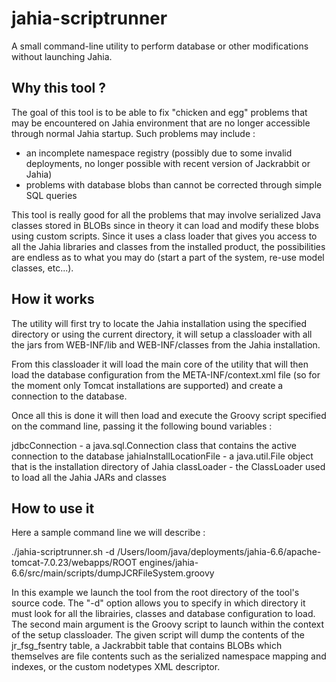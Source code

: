 jahia-scriptrunner
==================

A small command-line utility to perform database or other modifications without launching Jahia.

Why this tool ?
---------------

The goal of this tool is to be able to fix "chicken and egg" problems that may be encountered on
Jahia environment that are no longer accessible through normal Jahia startup. Such problems may
include :
- an incomplete namespace registry (possibly due to some invalid deployments, no longer possible
with recent version of Jackrabbit or Jahia)
- problems with database blobs than cannot be corrected through simple SQL queries

This tool is really good for all the problems that may involve serialized Java classes stored in
BLOBs since in theory it can load and modify these blobs using custom scripts. Since it uses a
class loader that gives you access to all the Jahia libraries and classes from the installed
product, the possibilities are endless as to what you may do (start a part of the system, re-use
model classes, etc...).

How it works
------------

The utility will first try to locate the Jahia installation using the specified directory or using
the current directory, it will setup a classloader with all the jars from WEB-INF/lib and WEB-INF/classes
from the Jahia installation.

From this classloader it will load the main core of the utility that will then load the database
configuration from the META-INF/context.xml file (so for the moment only Tomcat installations are
supported) and create a connection to the database.

Once all this is done it will then load and execute the Groovy script specified on the command line,
passing it the following bound variables :

jdbcConnection - a java.sql.Connection class that contains the active connection to the database
jahiaInstallLocationFile - a java.util.File object that is the installation directory of Jahia
classLoader - the ClassLoader used to load all the Jahia JARs and classes

How to use it
-------------

Here a sample command line we will describe :

./jahia-scriptrunner.sh -d /Users/loom/java/deployments/jahia-6.6/apache-tomcat-7.0.23/webapps/ROOT engines/jahia-6.6/src/main/scripts/dumpJCRFileSystem.groovy

In this example we launch the tool from the root directory of the tool's source code. The "-d"
 option allows you to specify in which directory it must look for all the librairies, classes and
 database configuration to load. The second main argument is the Groovy script to launch within the
 context of the setup classloader. The given script will dump the contents of the jr_fsg_fsentry table,
 a Jackrabbit table that contains BLOBs which themselves are file contents such as the serialized
 namespace mapping and indexes, or the custom nodetypes XML descriptor.
